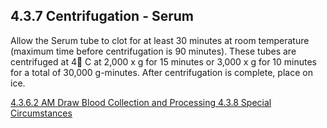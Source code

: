 ## 4.3.7 Centrifugation - Serum

Allow the Serum tube to clot for at least 30 minutes at room temperature (maximum time before centrifugation is 90 minutes).  These tubes are centrifuged at 4 C at 2,000 x g for 15 minutes or 3,000 x g for 10 minutes for a total of 30,000 g-minutes. After centrifugation is complete, place on ice. 


<div class="center">
<div class="btn-group">
  <a href=":pages_path:/manuals/blood-collection-processing/4-03-06-02-am-draw.md" class="btn btn-default">
    <span class="glyphicon glyphicon-chevron-left"></span>
    4.3.6.2 AM Draw
  </a>

  <a href=":pages_path:/manuals/blood-collection-processing" class="btn btn-default">
    <span class="glyphicon glyphicon-chevron-up"></span>
    Blood Collection and Processing
  </a>

  <a href=":pages_path:/manuals/blood-collection-processing/4-03-08-special-circumstances.md" class="btn btn-success">
    4.3.8 Special Circumstances
    <span class="glyphicon glyphicon-chevron-right"></span>
  </a>
</div>
</div>